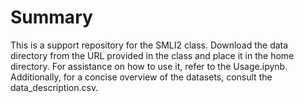 # Summary

This is a support repository for the SMLI2 class. Download the data directory from the URL provided in the class and place it in the home directory. 
For assistance on how to use it, refer to the Usage.ipynb. 
Additionally, for a concise overview of the datasets, consult the data_description.csv.


